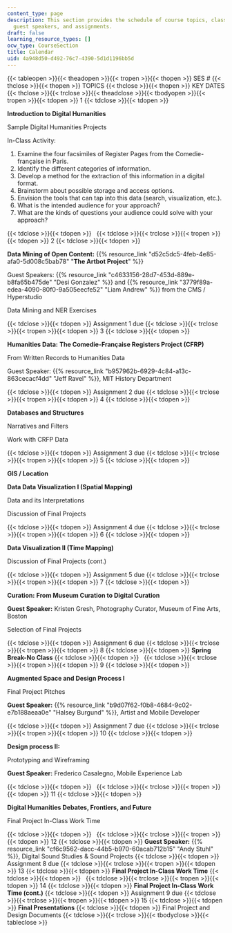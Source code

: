 ```yaml
---
content_type: page
description: This section provides the schedule of course topics, class activities,
  guest speakers, and assignments.
draft: false
learning_resource_types: []
ocw_type: CourseSection
title: Calendar
uid: 4a948d50-d492-76c7-4390-5d1d1196bb5d
---
```

{{< tableopen >}}{{< theadopen >}}{{< tropen >}}{{< thopen >}}
SES #
{{< thclose >}}{{< thopen >}}
TOPICS
{{< thclose >}}{{< thopen >}}
KEY DATES
{{< thclose >}}{{< trclose >}}{{< theadclose >}}{{< tbodyopen >}}{{< tropen >}}{{< tdopen >}}
1
{{< tdclose >}}{{< tdopen >}}

**Introduction to Digital Humanities**

Sample Digital Humanities Projects

In-Class Activity:

1. Examine the four facsimiles of Register Pages from the Comedie-française in Paris.
2. Identify the different categories of information.
3. Develop a method for the extraction of this information in a digital format.
4. Brainstorm about possible storage and access options.
5. Envision the tools that can tap into this data (search, visualization, etc.).
6. What is the intended audience for your approach?
7. What are the kinds of questions your audience could solve with your approach?

{{< tdclose >}}{{< tdopen >}}
 
{{< tdclose >}}{{< trclose >}}{{< tropen >}}{{< tdopen >}}
2
{{< tdclose >}}{{< tdopen >}}

**Data Mining of Open Content:** {{% resource_link "d52c5dc5-4feb-4e85-afa0-5d008c5bab78" "**The Artbot Project**" %}}

Guest Speakers: {{% resource_link "c4633156-28d7-453d-889e-b8fa65b475de" "Desi Gonzalez" %}} and {{% resource_link "3779f89a-edea-4090-80f0-9a505eecfe52" "Liam Andrew" %}} from the CMS / Hyperstudio

Data Mining and NER Exercises

{{< tdclose >}}{{< tdopen >}}
Assignment 1 due
{{< tdclose >}}{{< trclose >}}{{< tropen >}}{{< tdopen >}}
3
{{< tdclose >}}{{< tdopen >}}

**Humanities Data:** **The Comedie-Française Registers Project (CFRP)**

From Written Records to Humanities Data

Guest Speaker: {{% resource_link "b957962b-6929-4c84-a13c-863cecacf4dd" "Jeff Ravel" %}}, MIT History Department

{{< tdclose >}}{{< tdopen >}}
Assignment 2 due
{{< tdclose >}}{{< trclose >}}{{< tropen >}}{{< tdopen >}}
4
{{< tdclose >}}{{< tdopen >}}

**Databases and Structures**

Narratives and Filters

Work with CRFP Data

{{< tdclose >}}{{< tdopen >}}
Assignment 3 due
{{< tdclose >}}{{< trclose >}}{{< tropen >}}{{< tdopen >}}
5
{{< tdclose >}}{{< tdopen >}}

**GIS / Location**

**Data Data Visualization I (Spatial Mapping)**

Data and its Interpretations

Discussion of Final Projects

{{< tdclose >}}{{< tdopen >}}
Assignment 4 due
{{< tdclose >}}{{< trclose >}}{{< tropen >}}{{< tdopen >}}
6
{{< tdclose >}}{{< tdopen >}}

**Data Visualization II (Time Mapping)**

Discussion of Final Projects (cont.)

{{< tdclose >}}{{< tdopen >}}
Assignment 5 due
{{< tdclose >}}{{< trclose >}}{{< tropen >}}{{< tdopen >}}
7
{{< tdclose >}}{{< tdopen >}}

**Curation:** **From Museum Curation to Digital Curation**

**Guest Speaker:** Kristen Gresh, Photography Curator, Museum of Fine Arts, Boston

Selection of Final Projects

{{< tdclose >}}{{< tdopen >}}
Assignment 6 due
{{< tdclose >}}{{< trclose >}}{{< tropen >}}{{< tdopen >}}
8
{{< tdclose >}}{{< tdopen >}}
**Spring Break-No Class**
{{< tdclose >}}{{< tdopen >}}
 
{{< tdclose >}}{{< trclose >}}{{< tropen >}}{{< tdopen >}}
9
{{< tdclose >}}{{< tdopen >}}

**Augmented Space and Design Process I**

Final Project Pitches

**Guest Speaker:** {{% resource_link "b9d07f62-f0b8-4684-9c02-e7b188aeaa0e" "Halsey Burgund" %}}, Artist and Mobile Developer

{{< tdclose >}}{{< tdopen >}}
Assignment 7 due
{{< tdclose >}}{{< trclose >}}{{< tropen >}}{{< tdopen >}}
10
{{< tdclose >}}{{< tdopen >}}

**Design process II:**

Prototyping and Wireframing

**Guest Speaker:** Frederico Casalegno, Mobile Experience Lab

{{< tdclose >}}{{< tdopen >}}
 
{{< tdclose >}}{{< trclose >}}{{< tropen >}}{{< tdopen >}}
11
{{< tdclose >}}{{< tdopen >}}

**Digital Humanities Debates, Frontiers, and Future**

Final Project In-Class Work Time

{{< tdclose >}}{{< tdopen >}}
 
{{< tdclose >}}{{< trclose >}}{{< tropen >}}{{< tdopen >}}
12
{{< tdclose >}}{{< tdopen >}}
**Guest Speaker:** {{% resource_link "cf6c9562-dacc-44b5-b970-60acab712b15" "Andy Stuhl" %}}, Digital Sound Studies & Sound Projects
{{< tdclose >}}{{< tdopen >}}
Assignment 8 due
{{< tdclose >}}{{< trclose >}}{{< tropen >}}{{< tdopen >}}
13
{{< tdclose >}}{{< tdopen >}}
**Final Project In-Class Work Time**
{{< tdclose >}}{{< tdopen >}}
 
{{< tdclose >}}{{< trclose >}}{{< tropen >}}{{< tdopen >}}
14
{{< tdclose >}}{{< tdopen >}}
**Final Project In-Class Work Time (cont.)**
{{< tdclose >}}{{< tdopen >}}
Assignment 9 due
{{< tdclose >}}{{< trclose >}}{{< tropen >}}{{< tdopen >}}
15
{{< tdclose >}}{{< tdopen >}}
**Final Presentations**
{{< tdclose >}}{{< tdopen >}}
Final Project and Design Documents
{{< tdclose >}}{{< trclose >}}{{< tbodyclose >}}{{< tableclose >}}